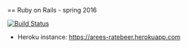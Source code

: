 == Ruby on Rails - spring 2016

[![Build Status](https://travis-ci.org/areee/TheMightyWadror.svg?branch=master)](https://travis-ci.org/areee/TheMightyWadror)

- Heroku instance: https://arees-ratebeer.herokuapp.com
